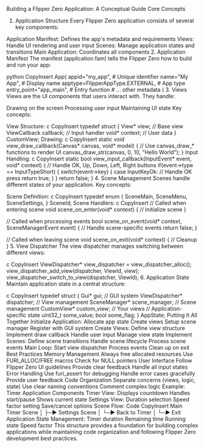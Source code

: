 Building a Flipper Zero Application: A Conceptual Guide
Core Concepts
1. Application Structure
Every Flipper Zero application consists of several key components:

Application Manifest: Defines the app's metadata and requirements
Views: Handle UI rendering and user input
Scenes: Manage application states and transitions
Main Application: Coordinates all components
2. Application Manifest
The manifest (application.fam) tells the Flipper Zero how to build and run your app:

python
CopyInsert
App(
    appid="my_app",          # Unique identifier
    name="My App",           # Display name
    apptype=FlipperAppType.EXTERNAL,  # App type
    entry_point="app_main",  # Entry function
    # ... other metadata
)
3. Views
Views are the UI components that users interact with. They handle:

Drawing on the screen
Processing user input
Maintaining UI state
Key concepts:

View Structure:
c
CopyInsert
typedef struct {
    View* view;           // Base view
    ViewCallback callback;  // Input handler
    void* context;         // User data
} CustomView;
Drawing:
c
CopyInsert
static void view_draw_callback(Canvas* canvas, void* model) {
    // Use canvas_draw_* functions to render UI
    canvas_draw_str(canvas, 0, 10, "Hello World");
}
Input Handling:
c
CopyInsert
static bool view_input_callback(InputEvent* event, void* context) {
    // Handle OK, Up, Down, Left, Right buttons
    if(event->type == InputTypeShort) {
        switch(event->key) {
            case InputKeyOk:
                // Handle OK press
                return true;
        }
    }
    return false;
}
4. Scene Management
Scenes handle different states of your application. Key concepts:

Scene Definition:
c
CopyInsert
typedef enum {
    SceneMain,
    SceneMenu,
    SceneSettings,
} SceneId;
Scene Handlers:
c
CopyInsert
// Called when entering scene
void scene_on_enter(void* context) {
    // Initialize scene
}

// Called when processing events
bool scene_on_event(void* context, SceneManagerEvent event) {
    // Handle scene-specific events
    return false;
}

// Called when leaving scene
void scene_on_exit(void* context) {
    // Cleanup
}
5. View Dispatcher
The view dispatcher manages switching between different views:

c
CopyInsert
ViewDispatcher* view_dispatcher = view_dispatcher_alloc();
view_dispatcher_add_view(dispatcher, ViewId, view);
view_dispatcher_switch_to_view(dispatcher, ViewId);
6. Application State
Maintain application state in a central structure:

c
CopyInsert
typedef struct {
    Gui* gui;                    // GUI system
    ViewDispatcher* dispatcher;  // View management
    SceneManager* scene_manager; // Scene management
    CustomView* custom_view;     // Your views
    // Application-specific state
    uint32_t some_value;
    bool some_flag;
} AppState;
Putting It All Together
Initialize Application:
Allocate app state
Create views
Setup scene manager
Register with GUI system
Create Views:
Define view structure
Implement draw callback
Handle user input
Manage view state
Implement Scenes:
Define scene transitions
Handle scene lifecycle
Process scene events
Main Loop:
Start view dispatcher
Process events
Clean up on exit
Best Practices
Memory Management
Always free allocated resources
Use FURI_ALLOC/FREE macros
Check for NULL pointers
User Interface
Follow Flipper Zero UI guidelines
Provide clear feedback
Handle all input states
Error Handling
Use furi_assert for debugging
Handle error cases gracefully
Provide user feedback
Code Organization
Separate concerns (views, logic, state)
Use clear naming conventions
Comment complex logic
Example: Timer Application Components
Timer View:
Displays countdown
Handles start/pause
Shows current state
Settings View:
Duration selection
Speed factor setting
Save/cancel options
Scene Flow:
Code
CopyInsert
Main Timer Scene
    │
    ├─► Settings Scene
    │       └─► Back to Timer
    │
    └─► Exit Application
State Management:
Timer duration
Remaining time
Running state
Speed factor
This structure provides a foundation for building complex applications while maintaining code organization and following Flipper Zero development best practices.
